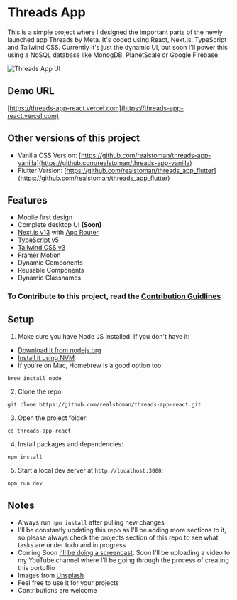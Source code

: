 # Threads App

This is a simple project where I designed the important parts of the newly launched app Threads by Meta. It's coded using React, Next.js, TypeScript and Tailwind CSS. Currently it's just the dynamic UI, but soon I'll power this using a NoSQL database like MonogDB, PlanetScale or Google Firebase.

![Threads App UI](https://github.com/rome/tools/assets/16396664/1f29556e-311f-4948-b3a0-85126e0eb43a)

## Demo URL

[https://threads-app-react.vercel.com](https://threads-app-react.vercel.com)

## Other versions of this project

-   Vanilla CSS Version: [https://github.com/realstoman/threads-app-vanilla](https://github.com/realstoman/threads-app-vanilla)
-   Flutter Version: [https://github.com/realstoman/threads_app_flutter](https://github.com/realstoman/threads_app_flutter)

## Features

-   Mobile first design
-   Complete desktop UI <b>(Soon)</b>
-   [Next.js v13](https://nextjs.org/) with [App Router](https://nextjs.org/docs/app/building-your-application/routing)
-   [TypeScript v5](https://www.typescriptlang.org/)
-   [Tailwind CSS v3](https://tailwindcss.com)
-   Framer Motion
-   Dynamic Components
-   Reusable Components
-   Dynamic Classnames

### To Contribute to this project, read the [Contribution Guidlines](https://github.com/realstoman/vuejs-tailwindcss-portfolio/blob/main/CONTRIBUTING.md)

## Setup

1. Make sure you have Node JS installed. If you don't have it:

-   [Download it from nodejs.org](https://nodejs.org)
-   [Install it using NVM ](https://github.com/nvm-sh/nvm)
-   If you're on Mac, Homebrew is a good option too:

```
brew install node
```

2. Clone the repo:

```
git clone https://github.com/realstoman/threads-app-react.git
```

3. Open the project folder:

```
cd threads-app-react
```

4. Install packages and dependencies:

```
npm install
```

5. Start a local dev server at `http://localhost:3000`:

```
npm run dev
```

## Notes

-   Always run `npm install` after pulling new changes
-   I'll be constantly updating this repo as I'll be adding more sections to it, so please always check the projects section of this repo to see what tasks are under todo and in progress
-   Coming Soon [I'll be doing a screencast](https://www.youtube.com/realstoman). Soon I'll be uploading a video to my YouTube channel where I'll be going through the process of creating this portoflio
-   Images from [Unsplash](https://unsplash.com)
-   Feel free to use it for your projects
-   Contributions are welcome
